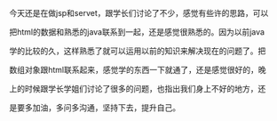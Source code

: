 今天还是在做jsp和servet，跟学长们讨论了不少，感觉有些许的思路，可以

把html的数据和熟悉的java联系到一起，还是感觉很熟悉的。因为以前java

学的比较的久，这样熟悉了就可以运用以前的知识来解决现在的问题了。把

数组对象跟html联系起来，感觉学的东西一下就通了，还是感觉很好的，晚

上的时候跟学长学姐们讨论了很多的问题，也指出我们身上不好的地方，还

是要多加油，多问多沟通，坚持下去，提升自己。
